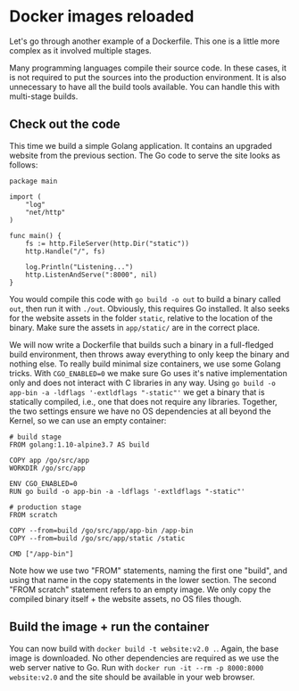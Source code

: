 # Docker images reloaded

Let's go through another example of a Dockerfile.
This one is a little more complex as it involved multiple stages.

Many programming languages compile their source code.
In these cases, it is not required to put the sources into the production environment.
It is also unnecessary to have all the build tools available.
You can handle this with multi-stage builds.

## Check out the code

This time we build a simple Golang application.
It contains an upgraded website from the previous section.
The Go code to serve the site looks as follows:

```
package main

import (
	"log"
	"net/http"
)

func main() {
	fs := http.FileServer(http.Dir("static"))
	http.Handle("/", fs)

	log.Println("Listening...")
	http.ListenAndServe(":8000", nil)
}
```

You would compile this code with `go build -o out` to build a binary called `out`, then run it with `./out`.
Obviously, this requires Go installed.
It also seeks for the website assets in the folder `static`, relative to the location of the binary.
Make sure the assets in `app/static/` are in the correct place.

We will now write a Dockerfile that builds such a binary in a full-fledged build environment, then throws away everything to only keep the binary and nothing else.
To really build minimal size containers, we use some Golang tricks.
With `CGO_ENABLED=0` we make sure Go uses it's native implementation only and does not interact with C libraries in any way.
Using `go build -o app-bin -a -ldflags '-extldflags "-static"'` we get a binary that is statically compiled, i.e., one that does not require any libraries.
Together, the two settings ensure we have no OS dependencies at all beyond the Kernel, so we can use an empty container:

```
# build stage
FROM golang:1.10-alpine3.7 AS build

COPY app /go/src/app
WORKDIR /go/src/app

ENV CGO_ENABLED=0
RUN go build -o app-bin -a -ldflags '-extldflags "-static"'

# production stage
FROM scratch

COPY --from=build /go/src/app/app-bin /app-bin
COPY --from=build /go/src/app/static /static

CMD ["/app-bin"]
```

Note how we use two "FROM" statements, naming the first one "build", and using that name in the copy statements in the lower section.
The second "FROM scratch" statement refers to an empty image.
We only copy the compiled binary itself + the website assets, no OS files though.

## Build the image + run the container

You can now build with `docker build -t website:v2.0 .`.
Again, the base image is downloaded.
No other dependencies are required as we use the web server native to Go.
Run with `docker run -it --rm -p 8000:8000 website:v2.0` and the site should be available in your web browser.





